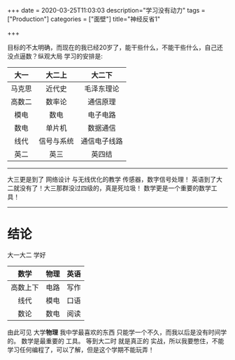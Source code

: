 +++
date = 2020-03-25T11:03:03
description="学习没有动力"
tags = ["Production"]
categories = ["面壁"]
title="神经反省1"

+++

目标的不太明确，而现在的我已经20岁了，能干些什么，不能干些什么，自己还没点逼数？纵观大局
学习的安排是:

|  大一  |   大二上   |    大二下    |
| :----: | :--------: | :----------: |
| 马克思 |   近代史   |  毛泽东理论  |
| 高数二 |   数率论   |   通信原理   |
|  模电  |    数电    |   电子电路   |
|  数电  |   单片机   |   数据通信   |
|  线代  | 信号与系统 | 通信电子线路 |
|  英二  |    英三    |    英四结    |
---
大三更是到了 网络设计 与无线优化的教学
传感器，数字信号处理！
英语到了大二就没有了！大三那群没过四级的，真是死垃圾！
数学更是一个重要的数学工具！

---

# 结论
大一大二 学好

|   数学   | 物理 | 英语 |
| :------: | :--: | :--: |
| 高数上下 | 电路 | 写作 |
|   线代   | 模电 | 口语 |
|   数论   | 数电 | 阅读 |

由此可见 大学**物理** 我中学最喜欢的东西 只能学一个不久，而我以后是没有时间学的。
数学是最重要的 工具。 等到大二时 就是真正的 实战，所以我要憋住，不能学习任何编程了，可以了解，但是这个学期不能玩弄！

